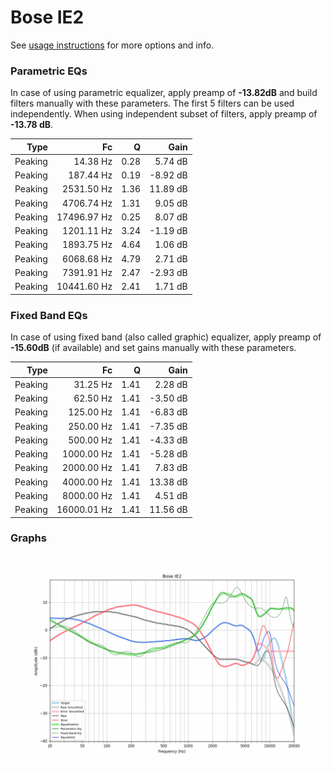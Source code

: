 # Bose IE2
See [usage instructions](https://github.com/jaakkopasanen/AutoEq#usage) for more options and info.

### Parametric EQs
In case of using parametric equalizer, apply preamp of **-13.82dB** and build filters manually
with these parameters. The first 5 filters can be used independently.
When using independent subset of filters, apply preamp of **-13.78 dB**.

| Type    | Fc          |    Q | Gain     |
|--------:|------------:|-----:|---------:|
| Peaking | 14.38 Hz    | 0.28 | 5.74 dB  |
| Peaking | 187.44 Hz   | 0.19 | -8.92 dB |
| Peaking | 2531.50 Hz  | 1.36 | 11.89 dB |
| Peaking | 4706.74 Hz  | 1.31 | 9.05 dB  |
| Peaking | 17496.97 Hz | 0.25 | 8.07 dB  |
| Peaking | 1201.11 Hz  | 3.24 | -1.19 dB |
| Peaking | 1893.75 Hz  | 4.64 | 1.06 dB  |
| Peaking | 6068.68 Hz  | 4.79 | 2.71 dB  |
| Peaking | 7391.91 Hz  | 2.47 | -2.93 dB |
| Peaking | 10441.60 Hz | 2.41 | 1.71 dB  |

### Fixed Band EQs
In case of using fixed band (also called graphic) equalizer, apply preamp of **-15.60dB**
(if available) and set gains manually with these parameters.

| Type    | Fc          |    Q | Gain     |
|--------:|------------:|-----:|---------:|
| Peaking | 31.25 Hz    | 1.41 | 2.28 dB  |
| Peaking | 62.50 Hz    | 1.41 | -3.50 dB |
| Peaking | 125.00 Hz   | 1.41 | -6.83 dB |
| Peaking | 250.00 Hz   | 1.41 | -7.35 dB |
| Peaking | 500.00 Hz   | 1.41 | -4.33 dB |
| Peaking | 1000.00 Hz  | 1.41 | -5.28 dB |
| Peaking | 2000.00 Hz  | 1.41 | 7.83 dB  |
| Peaking | 4000.00 Hz  | 1.41 | 13.38 dB |
| Peaking | 8000.00 Hz  | 1.41 | 4.51 dB  |
| Peaking | 16000.01 Hz | 1.41 | 11.56 dB |

### Graphs
![](./Bose%20IE2.png)